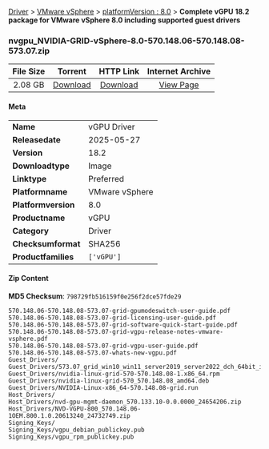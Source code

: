 
[Driver](/README.md)  >  [VMware vSphere](/index/Driver/VMware_vSphere.md)  >  [platformVersion : 8.0](/index/Driver/VMware_vSphere/8.0.md)  >  **Complete vGPU 18.2 package for VMware vSphere 8.0 including supported guest drivers**


### nvgpu_NVIDIA-GRID-vSphere-8.0-570.148.06-570.148.08-573.07.zip

| **File Size** | **Torrent**  | **HTTP Link** | **Internet Archive** |
|:-------------:|:------------:|:-------------:|:--------------------:|
| 2.08 GB |  [Download](https://archive.org/download/nvgpu_NVIDIA-GRID-vSphere-8.0-570.148.06-570.148.08-573.07.zip/nvgpu_NVIDIA-GRID-vSphere-8.0-570.148.06-570.148.08-573.07.zip_archive.torrent)       | [Download](https://archive.org/compress/nvgpu_NVIDIA-GRID-vSphere-8.0-570.148.06-570.148.08-573.07.zip) | [View Page](https://archive.org/details/nvgpu_NVIDIA-GRID-vSphere-8.0-570.148.06-570.148.08-573.07.zip)       |

#### Meta

<table>
<tr><td><strong>Name</strong></td><td>vGPU Driver</td></tr>
<tr><td><strong>Releasedate</strong></td><td>2025-05-27</td></tr>
<tr><td><strong>Version</strong></td><td>18.2</td></tr>
<tr><td><strong>Downloadtype</strong></td><td>Image</td></tr>
<tr><td><strong>Linktype</strong></td><td>Preferred</td></tr>
<tr><td><strong>Platformname</strong></td><td>VMware vSphere</td></tr>
<tr><td><strong>Platformversion</strong></td><td>8.0</td></tr>
<tr><td><strong>Productname</strong></td><td>vGPU</td></tr>
<tr><td><strong>Category</strong></td><td>Driver</td></tr>
<tr><td><strong>Checksumformat</strong></td><td>SHA256</td></tr>
<tr><td><strong>Productfamilies</strong></td><td><code>['vGPU']</code></td></tr>
</table>

#### Zip Content

**MD5 Checksum**: `798729fb516159f0e256f2dce57fde29`

```text
570.148.06-570.148.08-573.07-grid-gpumodeswitch-user-guide.pdf
570.148.06-570.148.08-573.07-grid-licensing-user-guide.pdf
570.148.06-570.148.08-573.07-grid-software-quick-start-guide.pdf
570.148.06-570.148.08-573.07-grid-vgpu-release-notes-vmware-vsphere.pdf
570.148.06-570.148.08-573.07-grid-vgpu-user-guide.pdf
570.148.06-570.148.08-573.07-whats-new-vgpu.pdf
Guest_Drivers/
Guest_Drivers/573.07_grid_win10_win11_server2019_server2022_dch_64bit_international.exe
Guest_Drivers/nvidia-linux-grid-570-570.148.08-1.x86_64.rpm
Guest_Drivers/nvidia-linux-grid-570_570.148.08_amd64.deb
Guest_Drivers/NVIDIA-Linux-x86_64-570.148.08-grid.run
Host_Drivers/
Host_Drivers/nvd-gpu-mgmt-daemon_570.133.10-0.0.0000_24654206.zip
Host_Drivers/NVD-VGPU-800_570.148.06-1OEM.800.1.0.20613240_24732749.zip
Signing_Keys/
Signing_Keys/vgpu_debian_publickey.pub
Signing_Keys/vgpu_rpm_publickey.pub
```